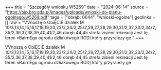 +++
title = "Szczegóły wniosku W5269"
date = "2024-06-14"
source = "https://bip.brg.gda.pl/images/uploads/wnioski-do-planu-ogolnego/w5269.pdf"
tags = ["obręb: 0044", "wnioski-ogolne"]
geolinks = []
raw = "VVnoszę o ObiĘCIE działek M 10/3,13,14,15,16,17,18,19,20,23/2,24/2,25/2,26,27,28,29,30,31/2,32,33/2,34/2,35/2,36,37,38,39,40,41/2,46 obręb 44,45 strefa zisieni  rekreacji Jest tę teren «BairnEgo ogrodu dźliakówego ROD) który przyraiezy ge "
+++

VVnoszę o ObiĘCIE działek M
10/3,13,14,15,16,17,18,19,20,23/2,24/2,25/2,26,27,28,29,30,31/2,32,33/2,34/2,35/2,36,37,38,39,40,41/2,46
obręb 44,45 strefa zisieni  rekreacji Jest tę teren «BairnEgo ogrodu dźliakówego ROD) który przyraiezy ge



